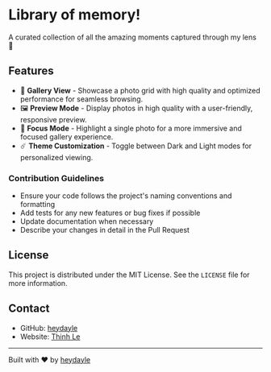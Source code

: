 # Library of memory!

A curated collection of all the amazing moments captured through my lens 🚀

## Features

- 🪩 **Gallery View** - Showcase a photo grid with high quality and optimized performance for seamless browsing.
- 🖼 **Preview Mode** - Display photos in high quality with a user-friendly, responsive preview.
- 🎯 **Focus Mode** - Highlight a single photo for a more immersive and focused gallery experience.
- ☄️ **Theme Customization** - Toggle between Dark and Light modes for personalized viewing.

### Contribution Guidelines

- Ensure your code follows the project's naming conventions and formatting
- Add tests for any new features or bug fixes if possible
- Update documentation when necessary
- Describe your changes in detail in the Pull Request

## License

This project is distributed under the MIT License. See the `LICENSE` file for more information.

## Contact

- GitHub: [heydayle](https://github.com/heydayle)
- Website: [Thinh Le](https://thinh.io.vn)

---

Built with ❤️ by [heydayle](https://github.com/heydayle)